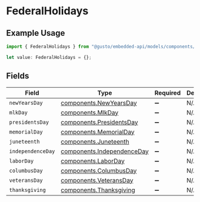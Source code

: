 # FederalHolidays

## Example Usage

```typescript
import { FederalHolidays } from "@gusto/embedded-api/models/components/holidaypaypolicy.js";

let value: FederalHolidays = {};
```

## Fields

| Field                                                                    | Type                                                                     | Required                                                                 | Description                                                              |
| ------------------------------------------------------------------------ | ------------------------------------------------------------------------ | ------------------------------------------------------------------------ | ------------------------------------------------------------------------ |
| `newYearsDay`                                                            | [components.NewYearsDay](../../models/components/newyearsday.md)         | :heavy_minus_sign:                                                       | N/A                                                                      |
| `mlkDay`                                                                 | [components.MlkDay](../../models/components/mlkday.md)                   | :heavy_minus_sign:                                                       | N/A                                                                      |
| `presidentsDay`                                                          | [components.PresidentsDay](../../models/components/presidentsday.md)     | :heavy_minus_sign:                                                       | N/A                                                                      |
| `memorialDay`                                                            | [components.MemorialDay](../../models/components/memorialday.md)         | :heavy_minus_sign:                                                       | N/A                                                                      |
| `juneteenth`                                                             | [components.Juneteenth](../../models/components/juneteenth.md)           | :heavy_minus_sign:                                                       | N/A                                                                      |
| `independenceDay`                                                        | [components.IndependenceDay](../../models/components/independenceday.md) | :heavy_minus_sign:                                                       | N/A                                                                      |
| `laborDay`                                                               | [components.LaborDay](../../models/components/laborday.md)               | :heavy_minus_sign:                                                       | N/A                                                                      |
| `columbusDay`                                                            | [components.ColumbusDay](../../models/components/columbusday.md)         | :heavy_minus_sign:                                                       | N/A                                                                      |
| `veteransDay`                                                            | [components.VeteransDay](../../models/components/veteransday.md)         | :heavy_minus_sign:                                                       | N/A                                                                      |
| `thanksgiving`                                                           | [components.Thanksgiving](../../models/components/thanksgiving.md)       | :heavy_minus_sign:                                                       | N/A                                                                      |